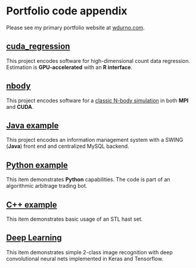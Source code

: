 # Portfolio code appendix 

Please see my primary portfolio website at [wdurno.com](https://wdurno.com).

## [cuda_regression](https://github.com/wdurnoUBC/portfolio/tree/master/cuda_regression) 
This project encodes software for high-dimensional count data regression. Estimation is **GPU-accelerated** with an **R interface**.

## [nbody](https://github.com/wdurnoUBC/portfolio/tree/master/nbody) 
This project encodes software for a [classic N-body simulation](https://en.wikipedia.org/wiki/N-body_simulation) in both **MPI** and **CUDA**. 

## [Java example](https://github.com/wdurnoUBC/portfolio/tree/master/java) 
This project encodes an information management system with a SWING (**Java**) front end and centralized MySQL backend. 

## [Python example](https://github.com/wdurnoUBC/portfolio/tree/master/python) 
This item demonstrates **Python** capabilities. The code is part of an algorithmic arbitrage trading bot. 

## [C++ example](https://github.com/wdurnoUBC/portfolio/tree/master/cpp/fasta_subsetter) 
This item demonstrates basic usage of an STL hast set. 

## [Deep Learning](https://github.com/wdurnoUBC/portfolio/tree/master/deepLearning) 
This item demonstrates simple 2-class image recognition with deep convolutional neural nets implemented in Keras and Tensorflow. 

